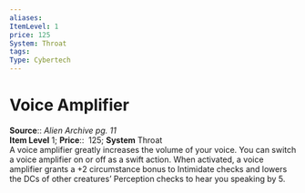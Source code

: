 ```yaml
---
aliases: 
ItemLevel: 1
price: 125
System: Throat
tags: 
Type: Cybertech
---
```


# Voice Amplifier

**Source**:: _Alien Archive pg. 11_  
**Item Level** 1;
**Price**::  125; **System** Throat  
A voice amplifier greatly increases the volume of your voice. You can switch a voice amplifier on or off as a swift action. When activated, a voice amplifier grants a +2 circumstance bonus to Intimidate checks and lowers the DCs of other creatures’ Perception checks to hear you speaking by 5.
